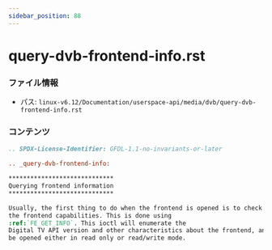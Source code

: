 ```yaml
---
sidebar_position: 88
---
```

# query-dvb-frontend-info.rst

### ファイル情報

- パス: `linux-v6.12/Documentation/userspace-api/media/dvb/query-dvb-frontend-info.rst`

### コンテンツ

```rst
.. SPDX-License-Identifier: GFDL-1.1-no-invariants-or-later

.. _query-dvb-frontend-info:

*****************************
Querying frontend information
*****************************

Usually, the first thing to do when the frontend is opened is to check
the frontend capabilities. This is done using
:ref:`FE_GET_INFO`. This ioctl will enumerate the
Digital TV API version and other characteristics about the frontend, and can
be opened either in read only or read/write mode.

```
